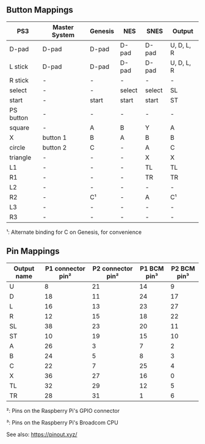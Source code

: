## Button Mappings

|PS3       |Master System |Genesis |NES    |SNES   |Output    |
|----------|--------------|--------|-------|-------|----------|
|D-pad     |D-pad         |D-pad   |D-pad  |D-pad  |U, D, L, R|
|L stick   |D-pad         |D-pad   |D-pad  |D-pad  |U, D, L, R|
|R stick   |-             |-       |-      |-      |-         |
|select    |-             |-       |select |select |SL        |
|start     |-             |start   |start  |start  |ST        |
|PS button |-             |-       |-      |-      |-         |
|square    |-             |A       |B      |Y      |A         |
|X         |button 1      |B       |A      |B      |B         |
|circle    |button 2      |C       |-      |A      |C         |
|triangle  |-             |-       |-      |X      |X         |
|L1        |-             |-       |-      |TL     |TL        |
|R1        |-             |-       |-      |TR     |TR        |
|L2        |-             |-       |-      |-      |-         |
|R2        |-             |C¹      |-      |A      |C¹        |
|L3        |-             |-       |-      |-      |-         |
|R3        |-             |-       |-      |-      |-         |

¹: Alternate binding for C on Genesis, for convenience


## Pin Mappings

|Output name |P1 connector pin² |P2 connector pin² |P1 BCM pin³ |P2 BCM pin³ |
|------------|------------------|------------------|------------|------------|
|U           | 8                |21                |14          | 9          |
|D           |18                |11                |24          |17          |
|L           |16                |13                |23          |27          |
|R           |12                |15                |18          |22          |
|SL          |38                |23                |20          |11          |
|ST          |10                |19                |15          |10          |
|A           |26                | 3                | 7          | 2          |
|B           |24                | 5                | 8          | 3          |
|C           |22                | 7                |25          | 4          |
|X           |36                |27                |16          | 0          |
|TL          |32                |29                |12          | 5          |
|TR          |28                |31                | 1          | 6          |

²: Pins on the Raspberry Pi's GPIO connector

³: Pins on the Raspberry Pi's Broadcom CPU

See also: https://pinout.xyz/
